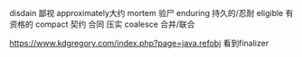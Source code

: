 disdain 鄙视
approximately大约
mortem 验尸
enduring 持久的/忍耐
eligible 有资格的
compact 契约 合同 压实
coalesce 合并/联合

https://www.kdgregory.com/index.php?page=java.refobj 
看到finalizer